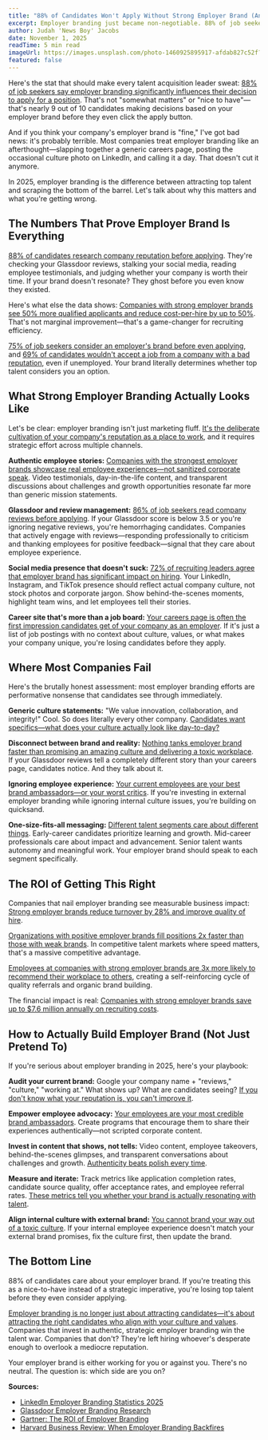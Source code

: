 ```yaml
---
title: "88% of Candidates Won't Apply Without Strong Employer Brand (And Your Careers Page Sucks)"
excerpt: Employer branding just became non-negotiable. 88% of job seekers say it influences their decision to apply—and most companies are failing spectacularly at it.
author: Judah 'News Boy' Jacobs
date: November 1, 2025
readTime: 5 min read
imageUrl: https://images.unsplash.com/photo-1460925895917-afdab827c52f?w=800&q=80
featured: false
---
```


Here's the stat that should make every talent acquisition leader sweat: [88% of job seekers say employer branding significantly influences their decision to apply for a position](https://www.linkedin.com/business/talent/blog/talent-brand/employer-brand-statistics-2025). That's not "somewhat matters" or "nice to have"—that's nearly 9 out of 10 candidates making decisions based on your employer brand before they even click the apply button.

And if you think your company's employer brand is "fine," I've got bad news: it's probably terrible. Most companies treat employer branding like an afterthought—slapping together a generic careers page, posting the occasional culture photo on LinkedIn, and calling it a day. That doesn't cut it anymore.

In 2025, employer branding is the difference between attracting top talent and scraping the bottom of the barrel. Let's talk about why this matters and what you're getting wrong.

## The Numbers That Prove Employer Brand Is Everything

[88% of candidates research company reputation before applying](https://www.glassdoor.com/employers/blog/employer-branding-statistics/). They're checking your Glassdoor reviews, stalking your social media, reading employee testimonials, and judging whether your company is worth their time. If your brand doesn't resonate? They ghost before you even know they existed.

Here's what else the data shows: [Companies with strong employer brands see 50% more qualified applicants and reduce cost-per-hire by up to 50%](https://www.linkedin.com/business/talent/blog/talent-brand/roi-of-employer-branding). That's not marginal improvement—that's a game-changer for recruiting efficiency.

[75% of job seekers consider an employer's brand before even applying](https://www.talentlyft.com/en/blog/article/390/employer-branding-statistics-you-need-to-know), and [69% of candidates wouldn't accept a job from a company with a bad reputation](https://www.glassdoor.com/employers/blog/employer-branding-statistics/), even if unemployed. Your brand literally determines whether top talent considers you an option.

## What Strong Employer Branding Actually Looks Like

Let's be clear: employer branding isn't just marketing fluff. [It's the deliberate cultivation of your company's reputation as a place to work](https://www.gartner.com/en/human-resources/topics/employer-branding), and it requires strategic effort across multiple channels.

**Authentic employee stories:** [Companies with the strongest employer brands showcase real employee experiences—not sanitized corporate speak](https://builtin.com/employer-branding). Video testimonials, day-in-the-life content, and transparent discussions about challenges and growth opportunities resonate far more than generic mission statements.

**Glassdoor and review management:** [86% of job seekers read company reviews before applying](https://www.glassdoor.com/employers/blog/glassdoor-reviews-influence-hiring/). If your Glassdoor score is below 3.5 or you're ignoring negative reviews, you're hemorrhaging candidates. Companies that actively engage with reviews—responding professionally to criticism and thanking employees for positive feedback—signal that they care about employee experience.

**Social media presence that doesn't suck:** [72% of recruiting leaders agree that employer brand has significant impact on hiring](https://www.linkedin.com/business/talent/blog/talent-brand/employer-branding-statistics). Your LinkedIn, Instagram, and TikTok presence should reflect actual company culture, not stock photos and corporate jargon. Show behind-the-scenes moments, highlight team wins, and let employees tell their stories.

**Career site that's more than a job board:** [Your careers page is often the first impression candidates get of your company as an employer](https://www.phenom.com/blog/employer-branding-best-practices). If it's just a list of job postings with no context about culture, values, or what makes your company unique, you're losing candidates before they apply.

## Where Most Companies Fail

Here's the brutally honest assessment: most employer branding efforts are performative nonsense that candidates see through immediately.

**Generic culture statements:** "We value innovation, collaboration, and integrity!" Cool. So does literally every other company. [Candidates want specifics—what does your culture actually look like day-to-day?](https://www.ere.net/employer-branding-authenticity/)

**Disconnect between brand and reality:** [Nothing tanks employer brand faster than promising an amazing culture and delivering a toxic workplace](https://hbr.org/2023/11/when-employer-branding-backfires). If your Glassdoor reviews tell a completely different story than your careers page, candidates notice. And they talk about it.

**Ignoring employee experience:** [Your current employees are your best brand ambassadors—or your worst critics](https://www.gallup.com/workplace/employee-engagement-drives-employer-brand.aspx). If you're investing in external employer branding while ignoring internal culture issues, you're building on quicksand.

**One-size-fits-all messaging:** [Different talent segments care about different things](https://www.linkedin.com/business/talent/blog/talent-brand/segment-your-employer-brand-message). Early-career candidates prioritize learning and growth. Mid-career professionals care about impact and advancement. Senior talent wants autonomy and meaningful work. Your employer brand should speak to each segment specifically.

## The ROI of Getting This Right

Companies that nail employer branding see measurable business impact: [Strong employer brands reduce turnover by 28% and improve quality of hire](https://www.linkedin.com/business/talent/blog/talent-brand/employer-brand-roi-metrics).

[Organizations with positive employer brands fill positions 2x faster than those with weak brands](https://www.ere.net/employer-branding-time-to-fill-impact/). In competitive talent markets where speed matters, that's a massive competitive advantage.

[Employees at companies with strong employer brands are 3x more likely to recommend their workplace to others](https://www.glassdoor.com/employers/blog/employee-referrals-employer-brand/), creating a self-reinforcing cycle of quality referrals and organic brand building.

The financial impact is real: [Companies with strong employer brands save up to $7.6 million annually on recruiting costs](https://www.linkedin.com/business/talent/blog/talent-brand/cost-savings-employer-branding).

## How to Actually Build Employer Brand (Not Just Pretend To)

If you're serious about employer branding in 2025, here's your playbook:

**Audit your current brand:** Google your company name + "reviews," "culture," "working at." What shows up? What are candidates seeing? [If you don't know what your reputation is, you can't improve it](https://www.talentlyft.com/en/blog/article/390/employer-branding-audit).

**Empower employee advocacy:** [Your employees are your most credible brand ambassadors](https://www.haiilo.com/blog/employee-advocacy-employer-brand/). Create programs that encourage them to share their experiences authentically—not scripted corporate content.

**Invest in content that shows, not tells:** Video content, employee takeovers, behind-the-scenes glimpses, and transparent conversations about challenges and growth. [Authenticity beats polish every time](https://builtin.com/employer-branding/authentic-content).

**Measure and iterate:** Track metrics like application completion rates, candidate source quality, offer acceptance rates, and employee referral rates. [These metrics tell you whether your brand is actually resonating with talent](https://www.gartner.com/en/human-resources/topics/employer-branding-measurement).

**Align internal culture with external brand:** [You cannot brand your way out of a toxic culture](https://hbr.org/2023/11/when-employer-branding-backfires). If your internal employee experience doesn't match your external brand promises, fix the culture first, then update the brand.

## The Bottom Line

88% of candidates care about your employer brand. If you're treating this as a nice-to-have instead of a strategic imperative, you're losing top talent before they even consider applying.

[Employer branding is no longer just about attracting candidates—it's about attracting the right candidates who align with your culture and values](https://www.linkedin.com/business/talent/blog/talent-brand/employer-brand-quality-of-hire). Companies that invest in authentic, strategic employer branding win the talent war. Companies that don't? They're left hiring whoever's desperate enough to overlook a mediocre reputation.

Your employer brand is either working for you or against you. There's no neutral. The question is: which side are you on?

**Sources:**
- [LinkedIn Employer Branding Statistics 2025](https://www.linkedin.com/business/talent/blog/talent-brand/employer-brand-statistics-2025)
- [Glassdoor Employer Branding Research](https://www.glassdoor.com/employers/blog/employer-branding-statistics/)
- [Gartner: The ROI of Employer Branding](https://www.gartner.com/en/human-resources/topics/employer-branding)
- [Harvard Business Review: When Employer Branding Backfires](https://hbr.org/2023/11/when-employer-branding-backfires)
